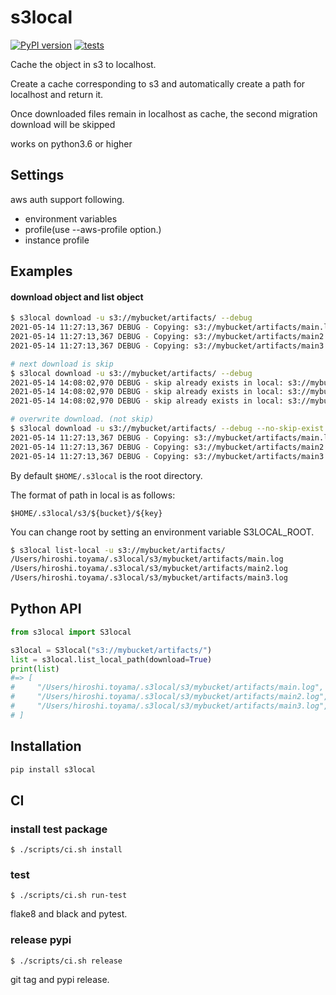 # s3local

[![PyPI version](https://badge.fury.io/py/s3local.svg)](https://badge.fury.io/py/s3local)
[![tests](https://github.com/toyama0919/s3local/actions/workflows/tests.yml/badge.svg)](https://github.com/toyama0919/s3local/actions/workflows/tests.yml)

Cache the object in s3 to localhost.

Create a cache corresponding to s3 and automatically create a path for localhost and return it.

Once downloaded files remain in localhost as cache, the second migration download will be skipped

works on python3.6 or higher

## Settings

aws auth support following.

* environment variables
* profile(use --aws-profile option.)
* instance profile

## Examples

#### download object and list object

```bash
$ s3local download -u s3://mybucket/artifacts/ --debug
2021-05-14 11:27:13,367 DEBUG - Copying: s3://mybucket/artifacts/main.log > /Users/hiroshi.toyama/.s3local/s3/mybucket/artifacts/main.log
2021-05-14 11:27:13,367 DEBUG - Copying: s3://mybucket/artifacts/main2.log > /Users/hiroshi.toyama/.s3local/s3/mybucket/artifacts/main2.log
2021-05-14 11:27:13,367 DEBUG - Copying: s3://mybucket/artifacts/main3.log > /Users/hiroshi.toyama/.s3local/s3/mybucket/artifacts/main3.log

# next download is skip
$ s3local download -u s3://mybucket/artifacts/ --debug
2021-05-14 14:08:02,970 DEBUG - skip already exists in local: s3://mybucket/artifacts/main.log
2021-05-14 14:08:02,970 DEBUG - skip already exists in local: s3://mybucket/artifacts/main2.log
2021-05-14 14:08:02,970 DEBUG - skip already exists in local: s3://mybucket/artifacts/main3.log

# overwrite download. (not skip)
$ s3local download -u s3://mybucket/artifacts/ --debug --no-skip-exist
2021-05-14 11:27:13,367 DEBUG - Copying: s3://mybucket/artifacts/main.log > /Users/hiroshi.toyama/.s3local/s3/mybucket/artifacts/main.log
2021-05-14 11:27:13,367 DEBUG - Copying: s3://mybucket/artifacts/main2.log > /Users/hiroshi.toyama/.s3local/s3/mybucket/artifacts/main2.log
2021-05-14 11:27:13,367 DEBUG - Copying: s3://mybucket/artifacts/main3.log > /Users/hiroshi.toyama/.s3local/s3/mybucket/artifacts/main3.log
```

By default `$HOME/.s3local` is the root directory.

The format of path in local is as follows:

```
$HOME/.s3local/s3/${bucket}/${key}
```

You can change root by setting an environment variable S3LOCAL_ROOT.

```bash
$ s3local list-local -u s3://mybucket/artifacts/
/Users/hiroshi.toyama/.s3local/s3/mybucket/artifacts/main.log
/Users/hiroshi.toyama/.s3local/s3/mybucket/artifacts/main2.log
/Users/hiroshi.toyama/.s3local/s3/mybucket/artifacts/main3.log
```

## Python API

```python
from s3local import S3local

s3local = S3local("s3://mybucket/artifacts/")
list = s3local.list_local_path(download=True)
print(list)
#=> [
#     "/Users/hiroshi.toyama/.s3local/s3/mybucket/artifacts/main.log",
#     "/Users/hiroshi.toyama/.s3local/s3/mybucket/artifacts/main2.log",
#     "/Users/hiroshi.toyama/.s3local/s3/mybucket/artifacts/main3.log",
# ]

```

## Installation

```sh
pip install s3local
```

## CI

### install test package

```
$ ./scripts/ci.sh install
```

### test

```
$ ./scripts/ci.sh run-test
```

flake8 and black and pytest.

### release pypi

```
$ ./scripts/ci.sh release
```

git tag and pypi release.
